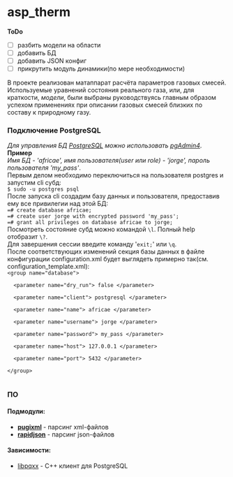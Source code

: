 # asp\_therm

**ToDo**

- [ ] разбить модели на области
- [ ] добавить БД
- [ ] добавить JSON конфиг
- [ ] прикрутить модуль динамики(по мере необходимости)

В проекте реализован матаппарат расчёта параметров газовых смесей. Используемые уравнений состояния реального газа, или, для краткости, *модели*, были выбраны руководствуясь главным образом успехом применениях при описании газовых смесей близких по составу к природному газу.

### Подключение PostgreSQL

*Для управления БД [PostgreSQL](https://www.postgresql.org) можно использовать [pgAdmin4](https://www.pgadmin.org)*.   
**Пример**  
*Имя БД - 'africae', имя пользователя(user или role) - 'jorge', пароль пользователя 'my\_pass'*.   
Первым делом необходимо переключиться на пользователя postgres и запустим cli субд:   
`$ sudo -u postgres psql`   
После запуска cli создадим базу данных и пользователя, предоставив ему все привилегии над этой БД:    
`=# create database africae;`  
`=# create user jorge with encrypted password 'my_pass';`   
`=# grant all privileges on database africae to jorge;`   
Посмотреть состояние субд можно командой `\l`. Полный help отобразит `\?`.   
Для завершения сессии введите команду '`exit;`' или `\q`.     
После соответствующих изменений секция базы данных в файле конфигурации configuration.xml будет выглядеть примерно так(см. configuration\_template.xml):    
<code>\<group name="database">    
&nbsp;&nbsp;\<parameter name="dry\_run"> false \</parameter>    
&nbsp;&nbsp;\<parameter name="client"> postgresql \</parameter>   
&nbsp;&nbsp;\<parameter name="name"> africae \</parameter>    
&nbsp;&nbsp;\<parameter name="username"> jorge \</parameter>    
&nbsp;&nbsp;\<parameter name="password"> my\_pass \</parameter>    
&nbsp;&nbsp;\<parameter name="host"> 127.0.0.1 \</parameter>    
&nbsp;&nbsp;\<parameter name="port"> 5432 \</parameter>    
\</group>   
</code>



### ПО
#### Подмодули:

- [**pugixml**](https://github.com/zeux/pugixml) - парсинг xml-файлов
- [**rapidjson**](https://github.com/Tencent/rapidjson) - парсинг json-файлов

#### Зависимости:

- [libpqxx](http://pqxx.org/development/libpqxx/) - С++ клиент для PostgreSQL

